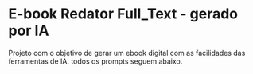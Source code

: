 # E-book Redator Full_Text - gerado por IA
Projeto com o objetivo de gerar um ebook digital com as facilidades das ferramentas de IA. todos os prompts seguem abaixo.
